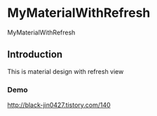 # MyMaterialWithRefresh
MyMaterialWithRefresh

## Introduction

This is material design with refresh view

### Demo

http://black-jin0427.tistory.com/140

